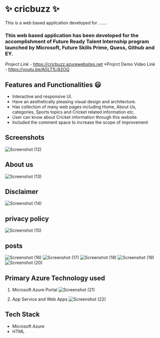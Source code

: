 # ✨ cricbuzz ✨

This is a web based application developed for .......

### This web based application has been developed for the accomplishment of Future Ready Talent Internship program launched by Microsoft, Future Skills Prime, Quess, Github and EY.


*Project Link* - https://cricbuzz.azurewebsites.net
*Projrct Demo Video Link - https://youtu.be/AGLT1Lj92OQ

## Features and Functionalities 😃

- Interactive and responsive UI.
- Have an aesthetically pleasing visual design and architecture.
- Has collection of many web pages including Home, About Us, categories, Sports topics and Cricket related information etc.
- User can know about Cricket information through this website.
- Included the comment space to increase the scope of improvement 

## Screenshots
![Screenshot (12)](https://user-images.githubusercontent.com/119279262/204522112-e2d84e83-17af-444b-b1dc-79ca8bbd7cdd.png)

## About us
![Screenshot (13)](https://user-images.githubusercontent.com/119279262/204522159-3509254a-13eb-4305-ab69-0cc19a9ebcea.png)

## Disclaimer
![Screenshot (14)](https://user-images.githubusercontent.com/119279262/204522199-8515cec2-df57-4ad8-8605-b7222f02dfb8.png)

## privacy policy
![Screenshot (15)](https://user-images.githubusercontent.com/119279262/204522229-d7eb611d-f069-4799-a904-3ae6264ffdb5.png)

## posts
![Screenshot (16)](https://user-images.githubusercontent.com/119279262/204522291-3f42854d-cc11-4f82-a57b-2cf0a2014a23.png)
![Screenshot (17)](https://user-images.githubusercontent.com/119279262/204522363-fae90918-46df-4f67-8db8-a1d970922ffd.png)
![Screenshot (18)](https://user-images.githubusercontent.com/119279262/204522399-e8e0e879-feab-4923-af2b-3a71e57986a6.png)
![Screenshot (19)](https://user-images.githubusercontent.com/119279262/204522431-3de8c67b-d8f7-44b5-b1dc-34662564aaf4.png)
![Screenshot (20)](https://user-images.githubusercontent.com/119279262/204522464-b5737677-a912-4c97-9d1b-2346ded60344.png)

## Primary Azure Technology used
1. Microsoft Azure Portal
![Screenshot (21)](https://user-images.githubusercontent.com/119279262/204522505-6892e5dc-446a-40cb-b72f-d927ff0950c1.png)

2. App Service and Web Apps
![Screenshot (22)](https://user-images.githubusercontent.com/119279262/204522611-f4be421e-a287-4cf6-b801-dd70f841899b.png)

## Tech Stack
- Microsoft Azure
- HTML
